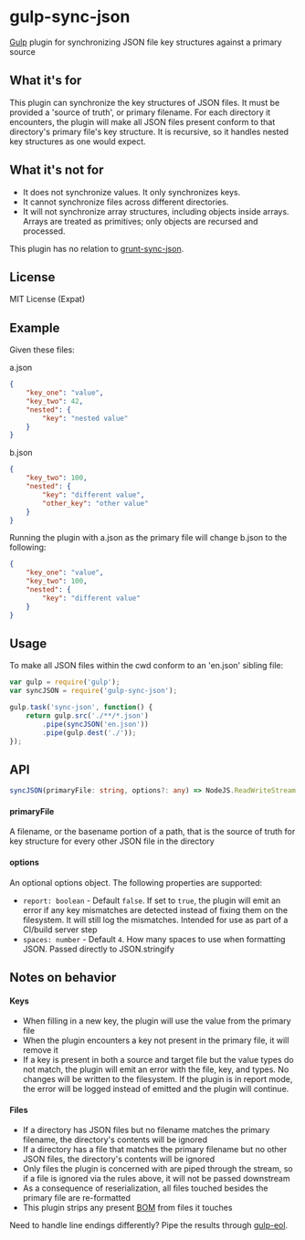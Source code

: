 # gulp-sync-json
[Gulp](http://gulpjs.com/) plugin for synchronizing JSON file key structures
against a primary source

## What it's for
This plugin can synchronize the key structures of JSON files. It must be
provided a 'source of truth', or primary filename. For each directory it
encounters, the plugin will make all JSON files present conform to that
directory's primary file's key structure. It is recursive, so it handles
nested key structures as one would expect.

## What it's not for
* It does not synchronize values. It only synchronizes keys.
* It cannot synchronize files across different directories.
* It will not synchronize array structures, including objects inside arrays.
Arrays are treated as primitives; only objects are recursed and processed.

This plugin has no relation to
[grunt-sync-json](https://www.npmjs.com/package/grunt-sync-json).

## License
MIT License (Expat)

## Example
Given these files:

a.json

```json
{
    "key_one": "value",
    "key_two": 42,
    "nested": {
        "key": "nested value"
    }
}
```

b.json

```json
{
    "key_two": 100,
    "nested": {
        "key": "different value",
        "other_key": "other value"
    }
}
```

Running the plugin with a.json as the primary file will change b.json to the
following:

```json
{
    "key_one": "value",
    "key_two": 100,
    "nested": {
        "key": "different value"
    }
} 
```

## Usage
To make all JSON files within the cwd conform to an 'en.json' sibling file:

```javascript
var gulp = require('gulp');
var syncJSON = require('gulp-sync-json');

gulp.task('sync-json', function() {
    return gulp.src('./**/*.json')
        .pipe(syncJSON('en.json'))
        .pipe(gulp.dest('./'));
});
```

## API

```typescript
syncJSON(primaryFile: string, options?: any) => NodeJS.ReadWriteStream
```

#### primaryFile
A filename, or the basename portion of a path, that is the source of truth for
key structure for every other JSON file in the directory

#### options
An optional options object. The following properties are supported:

* `report: boolean` - Default `false`. If set to `true`, the plugin will emit an
error if any key mismatches are detected instead of fixing them on the
filesystem. It will still log the mismatches. Intended for use as part of a
CI/build server step
* `spaces: number` - Default `4`. How many spaces to use when formatting JSON.
Passed directly to JSON.stringify

## Notes on behavior

#### Keys
* When filling in a new key, the plugin will use the value from the primary file
* When the plugin encounters a key not present in the primary file, it will
remove it
* If a key is present in both a source and target file but the value types do
not match, the plugin will emit an error with the file, key, and types. No
changes will be written to the filesystem. If the plugin is in report mode,
the error will be logged instead of emitted and the plugin will continue.

#### Files
* If a directory has JSON files but no filename matches the primary filename,
the directory's contents will be ignored
* If a directory has a file that matches the primary filename but no other JSON
files, the directory's contents will be ignored
* Only files the plugin is concerned with are piped through the stream, so if a
file is ignored via the rules above, it will not be passed downstream
* As a consequence of reserialization, all files touched besides the primary
file are re-formatted
* This plugin strips any present [BOM](http://unicode.org/faq/utf_bom.html#BOM)
from files it touches

Need to handle line endings differently? Pipe the results through 
[gulp-eol](https://www.npmjs.com/package/gulp-eol).